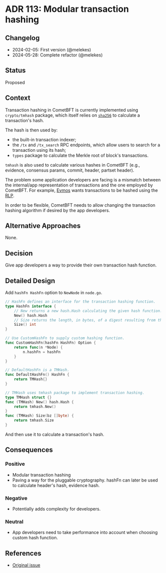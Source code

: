 # ADR 113: Modular transaction hashing

## Changelog

- 2024-02-05: First version (@melekes)
- 2024-05-28: Complete refactor (@melekes)

## Status

Proposed

## Context

Transaction hashing in CometBFT is currently implemented using `crypto/tmhash`
package, which itself relies on [`sha256`](https://pkg.go.dev/crypto/sha256) to
calculate a transaction's hash.

The hash is then used by:

- the built-in transaction indexer;
- the `/tx` and `/tx_search` RPC endpoints, which allow users
to search for a transaction using its hash;
- `types` package to calculate the Merkle root of block's transactions.

`tmhash` is also used to calculate various hashes in CometBFT (e.g.,
evidence, consensus params, commit, header, partset header).

The problem some application developers are facing is a mismatch between the
internal/app representation of transactions and the one employed by CometBFT. For
example, [Evmos](https://evmos.org/) wants transactions to be hashed using
the [RLP][rlp].

In order to be flexible, CometBFT needs to allow changing the transaction
hashing algorithm if desired by the app developers.

## Alternative Approaches

None.

## Decision

Give app developers a way to provide their own transaction hash function.

## Detailed Design

Add `hashFn HashFn` option to `NewNode` in `node.go`.

```go
// HashFn defines an interface for the transaction hashing function.
type HashFn interface {
    // New returns a new hash.Hash calculating the given hash function.
    New() hash.Hash
    // Size returns the length, in bytes, of a digest resulting from the given hash function.
    Size() int
}

// Use CustomHashFn to supply custom hashing function.
func CustomHashFn(hashFn HashFn) Option {
	return func(n *Node) {
		n.hashFn = hashFn
	}
}

// DefaultHashFn is a TMHash.
func DefaultHashFn() HashFn {
    return TMHash{}
}

// TMHash uses tmhash package to implement transaction hashing.
type TMHash struct {}
func (TMHash) New() hash.Hash {
    return tmhash.New()
}
func (TMHash) Size(bz []byte) {
    return tmhash.Size
}
```

And then use it to calculate a transaction's hash.

## Consequences

### Positive

- Modular transaction hashing
- Paving a way for the pluggable cryptography. hashFn can later be used to
  calculate header's hash, evidence hash.

### Negative

- Potentially adds complexity for developers.

### Neutral

- App developers need to take performance into account when choosing custom
  hash function.

## References

- [Original issue](https://github.com/tendermint/tendermint/issues/6539)

[rlp]: https://ethereum.org/developers/docs/data-structures-and-encoding/rlp
